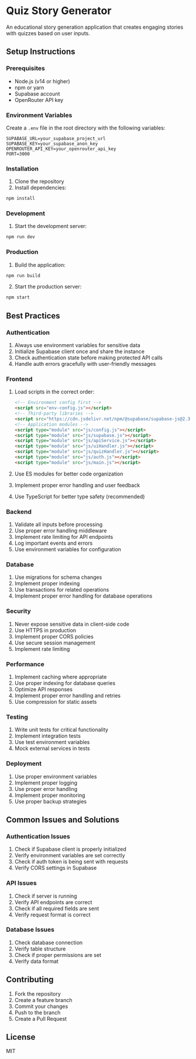 # Quiz Story Generator

An educational story generation application that creates engaging stories with quizzes based on user inputs.

## Setup Instructions

### Prerequisites
- Node.js (v14 or higher)
- npm or yarn
- Supabase account
- OpenRouter API key

### Environment Variables
Create a `.env` file in the root directory with the following variables:
```env
SUPABASE_URL=your_supabase_project_url
SUPABASE_KEY=your_supabase_anon_key
OPENROUTER_API_KEY=your_openrouter_api_key
PORT=3000
```

### Installation
1. Clone the repository
2. Install dependencies:
```bash
npm install
```

### Development
1. Start the development server:
```bash
npm run dev
```

### Production
1. Build the application:
```bash
npm run build
```
2. Start the production server:
```bash
npm start
```

## Best Practices

### Authentication
1. Always use environment variables for sensitive data
2. Initialize Supabase client once and share the instance
3. Check authentication state before making protected API calls
4. Handle auth errors gracefully with user-friendly messages

### Frontend
1. Load scripts in the correct order:
   ```html
   <!-- Environment config first -->
   <script src="env-config.js"></script>
   <!-- Third-party libraries -->
   <script src="https://cdn.jsdelivr.net/npm/@supabase/supabase-js@2.39.3/dist/umd/supabase.min.js"></script>
   <!-- Application modules -->
   <script type="module" src="js/config.js"></script>
   <script type="module" src="js/supabase.js"></script>
   <script type="module" src="js/apiService.js"></script>
   <script type="module" src="js/uiHandler.js"></script>
   <script type="module" src="js/quizHandler.js"></script>
   <script type="module" src="js/auth.js"></script>
   <script type="module" src="js/main.js"></script>
   ```

2. Use ES modules for better code organization
3. Implement proper error handling and user feedback
4. Use TypeScript for better type safety (recommended)

### Backend
1. Validate all inputs before processing
2. Use proper error handling middleware
3. Implement rate limiting for API endpoints
4. Log important events and errors
5. Use environment variables for configuration

### Database
1. Use migrations for schema changes
2. Implement proper indexing
3. Use transactions for related operations
4. Implement proper error handling for database operations

### Security
1. Never expose sensitive data in client-side code
2. Use HTTPS in production
3. Implement proper CORS policies
4. Use secure session management
5. Implement rate limiting

### Performance
1. Implement caching where appropriate
2. Use proper indexing for database queries
3. Optimize API responses
4. Implement proper error handling and retries
5. Use compression for static assets

### Testing
1. Write unit tests for critical functionality
2. Implement integration tests
3. Use test environment variables
4. Mock external services in tests

### Deployment
1. Use proper environment variables
2. Implement proper logging
3. Use proper error handling
4. Implement proper monitoring
5. Use proper backup strategies

## Common Issues and Solutions

### Authentication Issues
1. Check if Supabase client is properly initialized
2. Verify environment variables are set correctly
3. Check if auth token is being sent with requests
4. Verify CORS settings in Supabase

### API Issues
1. Check if server is running
2. Verify API endpoints are correct
3. Check if all required fields are sent
4. Verify request format is correct

### Database Issues
1. Check database connection
2. Verify table structure
3. Check if proper permissions are set
4. Verify data format

## Contributing
1. Fork the repository
2. Create a feature branch
3. Commit your changes
4. Push to the branch
5. Create a Pull Request

## License
MIT 